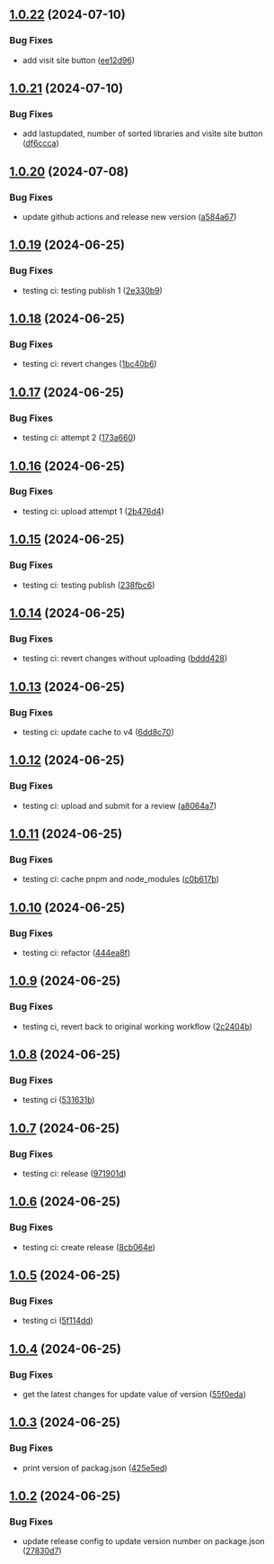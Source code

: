 ## [1.0.22](https://github.com/mrpmohiburrahman/similar-react-native-libraries/compare/v1.0.21...v1.0.22) (2024-07-10)


### Bug Fixes

* add visit site button ([ee12d96](https://github.com/mrpmohiburrahman/similar-react-native-libraries/commit/ee12d9688d6bff9d669c143b638199a09b709bdd))

## [1.0.21](https://github.com/mrpmohiburrahman/similar-react-native-libraries/compare/v1.0.20...v1.0.21) (2024-07-10)


### Bug Fixes

* add lastupdated, number of sorted libraries and visite site button ([df6ccca](https://github.com/mrpmohiburrahman/similar-react-native-libraries/commit/df6cccafb523a13c276ffc085247dad5e681a069))

## [1.0.20](https://github.com/mrpmohiburrahman/similar-react-native-libraries/compare/v1.0.19...v1.0.20) (2024-07-08)


### Bug Fixes

* update github actions and release new version ([a584a67](https://github.com/mrpmohiburrahman/similar-react-native-libraries/commit/a584a6747ffbe01b79f74df1c7e6fb793a338fcc))

## [1.0.19](https://github.com/mrpmohiburrahman/similar-react-native-libraries/compare/v1.0.18...v1.0.19) (2024-06-25)


### Bug Fixes

* testing ci: testing publish 1 ([2e330b9](https://github.com/mrpmohiburrahman/similar-react-native-libraries/commit/2e330b9f1c8243ae9eeaf16826ccd44f08ef110d))

## [1.0.18](https://github.com/mrpmohiburrahman/similar-react-native-libraries/compare/v1.0.17...v1.0.18) (2024-06-25)


### Bug Fixes

* testing ci: revert changes ([1bc40b6](https://github.com/mrpmohiburrahman/similar-react-native-libraries/commit/1bc40b6bcc3d333354d3a34680857f5bf5afd178))

## [1.0.17](https://github.com/mrpmohiburrahman/similar-react-native-libraries/compare/v1.0.16...v1.0.17) (2024-06-25)


### Bug Fixes

* testing ci: attempt 2 ([173a660](https://github.com/mrpmohiburrahman/similar-react-native-libraries/commit/173a66020907c1d9acb9d391c3d2600b6fdab3a5))

## [1.0.16](https://github.com/mrpmohiburrahman/similar-react-native-libraries/compare/v1.0.15...v1.0.16) (2024-06-25)


### Bug Fixes

* testing ci: upload attempt 1 ([2b476d4](https://github.com/mrpmohiburrahman/similar-react-native-libraries/commit/2b476d4d78e85a46a698d0ee72083752b73d9978))

## [1.0.15](https://github.com/mrpmohiburrahman/similar-react-native-libraries/compare/v1.0.14...v1.0.15) (2024-06-25)


### Bug Fixes

* testing ci: testing publish ([238fbc6](https://github.com/mrpmohiburrahman/similar-react-native-libraries/commit/238fbc606ae534f87f61803994c0a24f247c2ebb))

## [1.0.14](https://github.com/mrpmohiburrahman/similar-react-native-libraries/compare/v1.0.13...v1.0.14) (2024-06-25)


### Bug Fixes

* testing ci: revert changes without uploading ([bddd428](https://github.com/mrpmohiburrahman/similar-react-native-libraries/commit/bddd428b14eba94d4948ebc0fab558c34933f7aa))

## [1.0.13](https://github.com/mrpmohiburrahman/similar-react-native-libraries/compare/v1.0.12...v1.0.13) (2024-06-25)


### Bug Fixes

* testing ci: update cache to v4 ([6dd8c70](https://github.com/mrpmohiburrahman/similar-react-native-libraries/commit/6dd8c7021c5c2af69abdcadf08a281db42dc47ce))

## [1.0.12](https://github.com/mrpmohiburrahman/similar-react-native-libraries/compare/v1.0.11...v1.0.12) (2024-06-25)


### Bug Fixes

* testing ci: upload and submit for a review ([a8064a7](https://github.com/mrpmohiburrahman/similar-react-native-libraries/commit/a8064a780f1443f3e44d19ea31c9ed7d329af2e5))

## [1.0.11](https://github.com/mrpmohiburrahman/similar-react-native-libraries/compare/v1.0.10...v1.0.11) (2024-06-25)


### Bug Fixes

* testing ci: cache pnpm and node_modules ([c0b617b](https://github.com/mrpmohiburrahman/similar-react-native-libraries/commit/c0b617bd942caae0728531972506f097ddbfb95a))

## [1.0.10](https://github.com/mrpmohiburrahman/similar-react-native-libraries/compare/v1.0.9...v1.0.10) (2024-06-25)


### Bug Fixes

* testing ci: refactor ([444ea8f](https://github.com/mrpmohiburrahman/similar-react-native-libraries/commit/444ea8f120353a621440f7e43d7bb28e18bb995c))

## [1.0.9](https://github.com/mrpmohiburrahman/similar-react-native-libraries/compare/v1.0.8...v1.0.9) (2024-06-25)


### Bug Fixes

* testing ci, revert back to original working workflow ([2c2404b](https://github.com/mrpmohiburrahman/similar-react-native-libraries/commit/2c2404b8b2b18bc7a277621453d1734bde2ea075))

## [1.0.8](https://github.com/mrpmohiburrahman/similar-react-native-libraries/compare/v1.0.7...v1.0.8) (2024-06-25)


### Bug Fixes

* testing ci ([531631b](https://github.com/mrpmohiburrahman/similar-react-native-libraries/commit/531631b7f542843cb28f4b792533ee2087ca7bf9))

## [1.0.7](https://github.com/mrpmohiburrahman/similar-react-native-libraries/compare/v1.0.6...v1.0.7) (2024-06-25)


### Bug Fixes

* testing ci: release ([971901d](https://github.com/mrpmohiburrahman/similar-react-native-libraries/commit/971901dee90041d51b2c162c6993dd1a739c22c6))

## [1.0.6](https://github.com/mrpmohiburrahman/similar-react-native-libraries/compare/v1.0.5...v1.0.6) (2024-06-25)


### Bug Fixes

* testing ci: create release ([8cb064e](https://github.com/mrpmohiburrahman/similar-react-native-libraries/commit/8cb064edd4afd4a94667af4ba1bdad57381efaf0))

## [1.0.5](https://github.com/mrpmohiburrahman/similar-react-native-libraries/compare/v1.0.4...v1.0.5) (2024-06-25)


### Bug Fixes

* testing ci ([5f114dd](https://github.com/mrpmohiburrahman/similar-react-native-libraries/commit/5f114dda4badd95c0d39f9bbce294b8ea885920c))

## [1.0.4](https://github.com/mrpmohiburrahman/similar-react-native-libraries/compare/v1.0.3...v1.0.4) (2024-06-25)


### Bug Fixes

* get the latest changes for update value of version ([55f0eda](https://github.com/mrpmohiburrahman/similar-react-native-libraries/commit/55f0eda09ae03b2e9b7c98fb93b326af0b86cc4a))

## [1.0.3](https://github.com/mrpmohiburrahman/similar-react-native-libraries/compare/v1.0.2...v1.0.3) (2024-06-25)


### Bug Fixes

* print version of packag.json ([425e5ed](https://github.com/mrpmohiburrahman/similar-react-native-libraries/commit/425e5edf7ee698cf186559142c746fca85a9b596))

## [1.0.2](https://github.com/mrpmohiburrahman/similar-react-native-libraries/compare/v1.0.1...v1.0.2) (2024-06-25)


### Bug Fixes

* update release config to update version number on package.json ([27830d7](https://github.com/mrpmohiburrahman/similar-react-native-libraries/commit/27830d7a605bc3ffc954fc6f69146ed9edd499fc))
